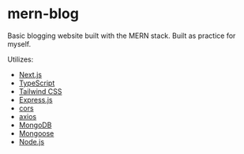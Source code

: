 # mern-blog

Basic blogging website built with the MERN stack. Built as practice for myself.

Utilizes:
- [Next.js](https://github.com/vercel/next.js)
- [TypeScript](https://github.com/microsoft/TypeScript)
- [Tailwind CSS](https://github.com/tailwindlabs/tailwindcss)
- [Express.js](https://github.com/expressjs/express)
- [cors](https://github.com/expressjs/cors)
- [axios](https://github.com/axios/axios)
- [MongoDB](https://github.com/mongodb/mongo)
- [Mongoose](https://github.com/Automattic/mongoose)
- [Node.js](https://github.com/nodejs/node)
